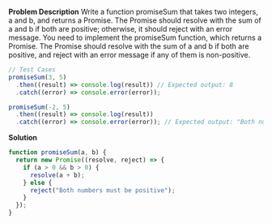 **Problem Description**
Write a function promiseSum that takes two integers, a and b, and returns a Promise. The Promise should resolve with the sum of a and b if both are positive; otherwise, it should reject with an error message.
You need to implement the promiseSum function, which returns a Promise. The Promise should resolve with the sum of a and b if both are positive, and reject with an error message if any of them is non-positive.

```javascript
// Test Cases
promiseSum(3, 5)
  .then((result) => console.log(result)) // Expected output: 8
  .catch((error) => console.error(error));

promiseSum(-2, 5)
  .then((result) => console.log(result))
  .catch((error) => console.error(error)); // Expected output: "Both numbers must be positive"
```

**Solution**

```javascript
function promiseSum(a, b) {
  return new Promise((resolve, reject) => {
    if (a > 0 && b > 0) {
      resolve(a + b);
    } else {
      reject("Both numbers must be positive");
    }
  });
}
```
